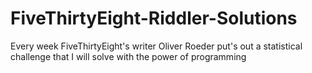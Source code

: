 # FiveThirtyEight-Riddler-Solutions
Every week FiveThirtyEight's writer Oliver Roeder put's out a statistical challenge that I will solve with the power of programming
